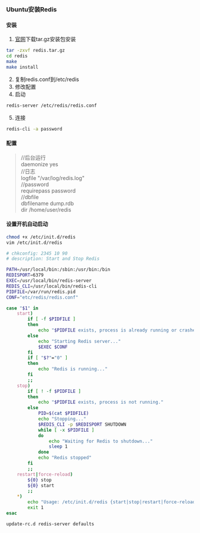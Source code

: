 ### Ubuntu安装Redis

#### 安装
1. [官网](http://redis.io/download)下载tar.gz安装包安装
  ```bash
  tar -zxvf redis.tar.gz
  cd redis
  make
  make install
  ```
2. 复制redis.conf到/etc/redis
3. 修改配置
4. 启动
```bash
redis-server /etc/redis/redis.conf
```
5. 连接
```bash
redis-cli -a password
```

#### 配置
> //后台运行  
daemonize yes  
//日志  
logfile "/var/log/redis.log"  
//password  
requirepass password  
//dbfile  
dbfilename dump.rdb  
dir /home/user/redis

#### 设置开机自动启动
```bash
chmod +x /etc/init.d/redis
vim /etc/init.d/redis
```
```bash
# chkconfig: 2345 10 90
# description: Start and Stop Redis

PATH=/usr/local/bin:/sbin:/usr/bin:/bin
REDISPORT=6379
EXEC=/usr/local/bin/redis-server
REDIS_CLI=/usr/local/bin/redis-cli
PIDFILE=/var/run/redis.pid
CONF="etc/redis/redis.conf"

case "$1" in
    start)
        if [ -f $PIDFILE ]
        then
            echo "$PIDFILE exists, process is already running or crashed."
        else
            echo "Starting Redis server..."
            $EXEC $CONF
        fi
        if [ "$?"="0" ]
        then
            echo "Redis is running..."
        fi
        ;;
    stop)
        if [ ! -f $PIDFILE ]
        then
            echo "$PIDFILE exists, process is not running."
        else
            PID=$(cat $PIDFILE)
            echo "Stopping..."
            $REDIS_CLI -p $REDISPORT SHUTDOWN
            while [ -x $PIDFILE ]
            do
                echo "Waiting for Redis to shutdown..."
                sleep 1
            done
            echo "Redis stopped"
        fi
        ;;
    restart|force-reload)
        ${0} stop
        ${0} start
        ;;
    *)
        echo "Usage: /etc/init.d/redis {start|stop|restart|force-reload}"
        exit 1
esac
```
```bash
update-rc.d redis-server defaults
```
